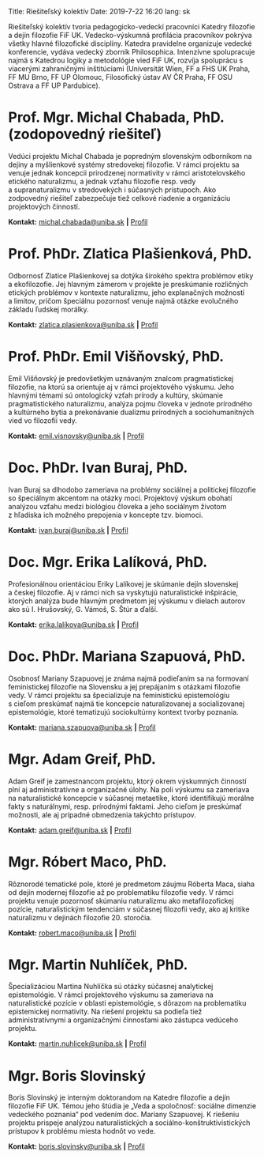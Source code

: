 Title: Riešiteľský kolektív
Date: 2019-7-22 16:20
lang: sk

Riešiteľský kolektív tvoria pedagogicko-vedeckí pracovníci Katedry
filozofie a dejín filozofie FiF UK. Vedecko-výskumná profilácia
pracovníkov pokrýva všetky hlavné filozofické disciplíny. Katedra
pravidelne organizuje vedecké konferencie, vydáva vedecký zborník
Philosophica. Intenzívne spolupracuje najmä s Katedrou logiky a
metodológie vied FiF UK, rozvíja spoluprácu s viacerými zahraničnými
inštitúciami (Universität Wien, FF a FHS UK Praha, FF MU Brno, FF UP
Olomouc, Filosofický ústav AV ČR Praha, FF OSU Ostrava a FF UP
Pardubice).

# Prof. Mgr. Michal Chabada, PhD. (zodopovedný riešiteľ)

Vedúci projektu Michal Chabada je popredným slovenským odborníkom na
dejiny a myšlienkové systémy stredovekej filozofie. V rámci projektu
sa venuje jednak koncepcii prirodzenej normativity v rámci
aristotelovského etického naturalizmu, a jednak vzťahu filozofie
resp. vedy a supranaturalizmu v stredovekých i súčasných
prístupoch. Ako zodpovedný riešiteľ zabezpečuje tiež celkové riadenie
a organizáciu projektových činností.  

**Kontakt:** <michal.chabada@uniba.sk> **|** [Profil](https://fphil.uniba.sk/katedry-a-odborne-pracoviska/katedra-filozofie-a-dejin-filozofie/clenovia-katedry/prof-michal-chabada-phd/)

# Prof. PhDr. Zlatica Plašienková, PhD. 

Odbornosť Zlatice Plašienkovej sa dotýka širokého spektra problémov
etiky a ekofilozofie. Jej hlavným zámerom v projekte je preskúmanie
rozličných etických problémov v kontexte naturalizmu, jeho
explanačných možností a limitov, pričom špeciálnu pozornosť venuje
najmä otázke evolučného základu ľudskej morálky.

**Kontakt:** <zlatica.plasienkova@uniba.sk> **|** [Profil](https://fphil.uniba.sk/katedry-a-odborne-pracoviska/katedra-filozofie-a-dejin-filozofie/clenovia-katedry/prof-phdr-zlatica-plasienkova-phd/)

# Prof. PhDr. Emil Višňovský, PhD.

Emil Višňovský je predovšetkým uznávaným znalcom pragmatistickej
filozofie, na ktorú sa orientuje aj v rámci projektového výskumu. Jeho
hlavnými témami sú ontologický vzťah prírody a kultúry, skúmanie
pragmatistického naturalizmu, analýza pojmu človeka v jednote
prírodného a kultúrneho bytia a prekonávanie dualizmu prírodných
a sociohumanitných vied vo filozofii vedy.

**Kontakt:** <emil.visnovsky@uniba.sk> **|** [Profil](https://fphil.uniba.sk/katedry-a-odborne-pracoviska/katedra-filozofie-a-dejin-filozofie/clenovia-katedry/prof-phdr-emil-visnovsky-phd/)

# Doc. PhDr. Ivan Buraj, PhD. 

Ivan Buraj sa dlhodobo zameriava na problémy sociálnej a politickej
filozofie so špeciálnym akcentom na otázky moci. Projektový výskum
obohatí analýzou vzťahu medzi biológiou človeka a jeho sociálnym
životom z hľadiska ich možného prepojenia v koncepte tzv. biomoci.

**Kontakt:** <ivan.buraj@uniba.sk> **|** [Profil](https://fphil.uniba.sk/katedry-a-odborne-pracoviska/katedra-filozofie-a-dejin-filozofie/clenovia-katedry/doc-phdr-ivan-buraj-phd/)

# Doc. Mgr. Erika Lalíková, PhD. 



Profesionálnou orientáciou Eriky Lalíkovej je skúmanie dejín
slovenskej a českej filozofie. Aj v rámci nich sa vyskytujú
naturalistické inšpirácie, ktorých analýza bude hlavným predmetom jej
výskumu v dielach autorov ako sú I. Hrušovský, G. Vámoš, S. Štúr
a ďalší.

**Kontakt:** <erika.lalikova@uniba.sk> **|** [Profil](https://fphil.uniba.sk/katedry-a-odborne-pracoviska/katedra-filozofie-a-dejin-filozofie/clenovia-katedry/doc-erika-lalikova-phd/)

# Doc. PhDr. Mariana Szapuová, PhD. 

Osobnosť Mariany Szapuovej je známa najmä podieľaním sa na formovaní
feministickej filozofie na Slovensku a jej prepájaním s otázkami
filozofie vedy. V rámci projektu sa špecializuje na feministickú
epistemológiu s cieľom preskúmať najmä tie koncepcie naturalizovanej
a socializovanej epistemológie, ktoré tematizujú sociokultúrny kontext
tvorby poznania.

**Kontakt:** <mariana.szapuova@uniba.sk> **|** [Profil](https://fphil.uniba.sk/katedry-a-odborne-pracoviska/katedra-filozofie-a-dejin-filozofie/clenovia-katedry/doc-phdr-mariana-szapuova-phd/)

# Mgr. Adam Greif, PhD. 

Adam Greif je zamestnancom projektu, ktorý okrem výskumných činností
plní aj administratívne a organizačné úlohy. Na poli výskumu sa
zameriava na naturalistické koncepcie v súčasnej metaetike, ktoré
identifikujú morálne fakty s naturálnymi, resp. prírodnými
faktami. Jeho cieľom je preskúmať možnosti, ale aj prípadné obmedzenia
takýchto prístupov.

**Kontakt:** <adam.greif@uniba.sk> **|** [Profil](https://fphil.uniba.sk/katedry-a-odborne-pracoviska/katedra-filozofie-a-dejin-filozofie/clenovia-katedry/mgr-adam-greif-phd/)

# Mgr. Róbert Maco, PhD. 

Rôznorodé tematické pole, ktoré je predmetom záujmu Róberta Maca,
siaha od dejín modernej filozofie až po problematiku filozofie
vedy. V rámci projektu venuje pozornosť skúmaniu naturalizmu ako
metafilozofickej pozície, naturalistickým tendenciám v súčasnej
filozofii vedy, ako aj kritike naturalizmu v dejinách
filozofie 20. storočia.

**Kontakt:** <robert.maco@uniba.sk> **|** [Profil](https://fphil.uniba.sk/katedry-a-odborne-pracoviska/katedra-filozofie-a-dejin-filozofie/clenovia-katedry/mgr-robert-maco-phd/)

# Mgr. Martin Nuhlíček, PhD. 

Špecializáciou Martina Nuhlíčka sú otázky súčasnej analytickej
epistemológie. V rámci projektového výskumu sa zameriava na
naturalistické pozície v oblasti epistemológie, s dôrazom na
problematiku epistemickej normativity. Na riešení projektu sa podieľa
tiež administratívnymi a organizačnými činnosťami ako zástupca
vedúceho projektu.

**Kontakt:** <martin.nuhlicek@uniba.sk> **|** [Profil](https://fphil.uniba.sk/katedry-a-odborne-pracoviska/katedra-filozofie-a-dejin-filozofie/clenovia-katedry/mgr-martin-nuhlicek-phd/)

# Mgr. Boris Slovinský 

Boris Slovinský je interným doktorandom na Katedre filozofie a dejín
filozofie FiF UK. Témou jeho štúdia je „Veda a spoločnosť: sociálne
dimenzie vedeckého poznania“ pod vedením doc. Mariany
Szapuovej. K riešeniu projektu prispeje analýzou naturalistických
a sociálno-konštruktivistických prístupov k problému miesta hodnôt vo
vede.

**Kontakt:** <boris.slovinsky@uniba.sk> **|** [Profil](https://fphil.uniba.sk/katedry-a-odborne-pracoviska/katedra-filozofie-a-dejin-filozofie/clenovia-katedry/mgr-boris-slovinsky/)
